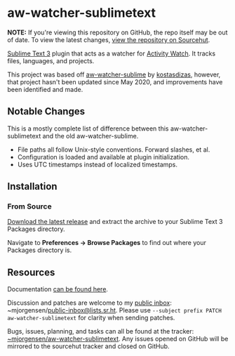 # aw-watcher-sublimetext

**NOTE:** If you're viewing this repository on GitHub, the repo itself
may be out of date. To view the latest changes, [view the repository on
Sourcehut][sr.ht].

[sr.ht]:https://sr.ht/~mjorgensen/aw-watcher-sublimetext

[Sublime Text 3][st3] plugin that acts as a watcher for
[Activity Watch][activity-watch]. It tracks files, languages, and
projects.

[st3]:https://sublimetext.com
[activity-watch]:https://activitywatch.net/

This project was based off [aw-watcher-sublime][aw-watcher-sublime] by 
[kostasdizas][kostasdizas], however, that project hasn't been updated
since May 2020, and improvements have been identified and made.

[aw-watcher-sublime]:https://github.com/kostasdizas/aw-watcher-sublime
[kostasdizas]:https://github.com/kostasdizas

## Notable Changes

This is a mostly complete list of difference between this
aw-watcher-sublimetext and the old aw-watcher-sublime.

* File paths all follow Unix-style conventions. Forward slashes, et al.
* Configuration is loaded and available at plugin initialization.
* Uses UTC timestamps instead of localized timestamps. 

## Installation

### From Source

[Download the latest release][releases] and extract the archive to your
Sublime Text 3 Packages directory.

Navigate to **Preferences -> Browse Packages** to find out where your
Packages directory is.

[releases]:https://git.sr.ht/~mjorgensen/aw-watcher-sublimetext/refs

## Resources

Documentation [can be found here][man]. 

Discussion and patches are welcome to my [public inbox][public-inbox]:
~mjorgensen/public-inbox@lists.sr.ht. Please use `--subject prefix PATCH
aw-watcher-sublimetext` for clarity when sending patches.

Bugs, issues, planning, and tasks can all be found at the tracker: 
[~mjorgensen/aw-watcher-sublimetext][todo]. Any issues opened on GitHub
will be mirrored to the sourcehut tracker and closed on GitHub.

[man]:https://man.sr.ht/~mjorgensen/aw-watcher-sublimetext
[public-inbox]:https://lists.sr.ht/~mjorgensen/public-inbox
[todo]:https://todo.sr.ht/~mjorgensen/aw-watcher-sublimetext